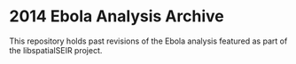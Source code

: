 2014 Ebola Analysis Archive
============================

This repository holds past revisions of the Ebola analysis featured as part of the 
libspatialSEIR project. 
